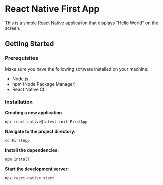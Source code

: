 # React Native First App

This is a simple React Native application that displays "Hello World" on the screen.

## Getting Started

### Prerequisites

Make sure you have the following software installed on your machine:

- Node.js
- npm (Node Package Manager)
- React Native CLI

### Installation

**Creating a new application**

```bash
npx react-native@latest init FirstApp
```

**Navigate to the project directory:**

```bash
cd FirstApp
```

**Install the dependencies:**

```bash
npm install
```

**Start the development server:**

```bash
npx react-native start
```
